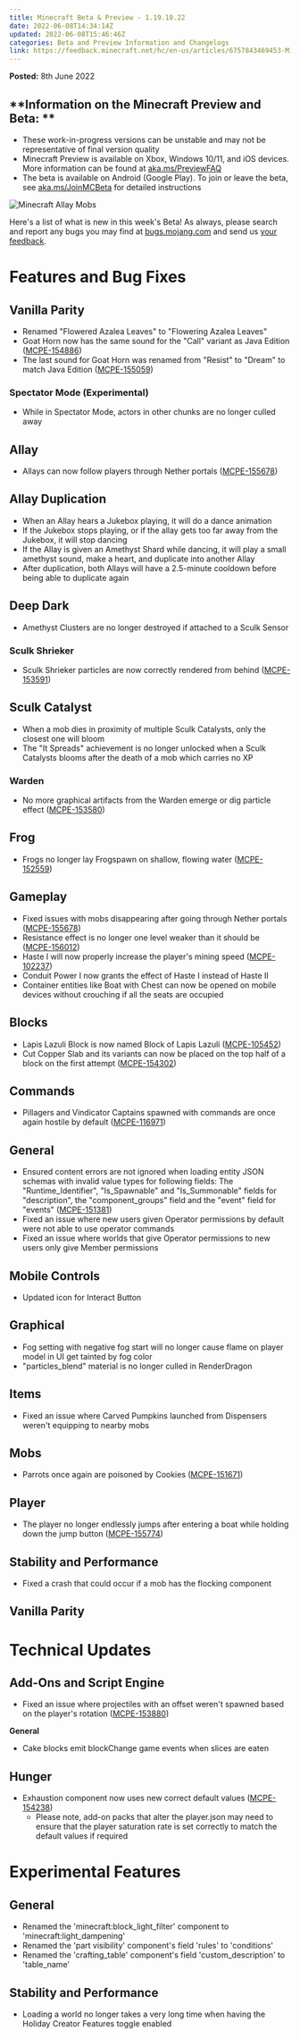 ```yaml
---
title: Minecraft Beta & Preview - 1.19.10.22
date: 2022-06-08T14:34:14Z
updated: 2022-06-08T15:46:46Z
categories: Beta and Preview Information and Changelogs
link: https://feedback.minecraft.net/hc/en-us/articles/6757843469453-Minecraft-Beta-Preview-1-19-10-22
---
```


**Posted:** 8th June 2022

## **Information on the Minecraft Preview and Beta: **

-   These work-in-progress versions can be unstable and may not be representative of final version quality
-   Minecraft Preview is available on Xbox, Windows 10/11, and iOS devices. More information can be found at [aka.ms/PreviewFAQ](http://aka.ms/PreviewFAQ)
-   The beta is available on Android (Google Play). To join or leave the beta, see [aka.ms/JoinMCBeta](https://aka.ms/JoinMCBeta) for detailed instructions 

![Minecraft Allay Mobs](https://feedback.minecraft.net/hc/article_attachments/6757809355277/beta19U1_3_16x9.jpg)

Here\'s a list of what is new in this week\'s Beta! As always, please search and report any bugs you may find at [bugs.mojang.com](http://bugs.mojang.com/) and send us [your feedback](https://aka.ms/MinecraftBetaFeedback).

# **Features and Bug Fixes**

## **Vanilla Parity**

-   Renamed \"Flowered Azalea Leaves\" to \"Flowering Azalea Leaves\"
-   Goat Horn now has the same sound for the "Call" variant as Java Edition ([MCPE-154886](https://bugs.mojang.com/browse/MCPE-154886))
-   The last sound for Goat Horn was renamed from "Resist" to "Dream" to match Java Edition ([MCPE-155059](https://bugs.mojang.com/browse/MCPE-155059))

### **Spectator Mode (Experimental)**

-   While in Spectator Mode, actors in other chunks are no longer culled away

## **Allay**

-   Allays can now follow players through Nether portals ([MCPE-155678](https://bugs.mojang.com/browse/MCPE-155678))

## **Allay Duplication**

-   When an Allay hears a Jukebox playing, it will do a dance animation
-   If the Jukebox stops playing, or if the allay gets too far away from the Jukebox, it will stop dancing
-   If the Allay is given an Amethyst Shard while dancing, it will play a small amethyst sound, make a heart, and duplicate into another Allay
-   After duplication, both Allays will have a 2.5-minute cooldown before being able to duplicate again

## **Deep Dark**

-   Amethyst Clusters are no longer destroyed if attached to a Sculk Sensor

### **Sculk Shrieker**

-   Sculk Shrieker particles are now correctly rendered from behind ([MCPE-153591](https://bugs.mojang.com/browse/MCPE-153591))

## **Sculk Catalyst**

-   When a mob dies in proximity of multiple Sculk Catalysts, only the closest one will bloom
-   The \"It Spreads\" achievement is no longer unlocked when a Sculk Catalysts blooms after the death of a mob which carries no XP

### **Warden**

-   No more graphical artifacts from the Warden emerge or dig particle effect ([MCPE-153580](https://bugs.mojang.com/browse/MCPE-153580))

## **Frog**

-   Frogs no longer lay Frogspawn on shallow, flowing water ([MCPE-152559](https://bugs.mojang.com/browse/MCPE-152559))

## **Gameplay**

-   Fixed issues with mobs disappearing after going through Nether portals ([MCPE-155678](https://bugs.mojang.com/browse/MCPE-155678))
-   Resistance effect is no longer one level weaker than it should be ([MCPE-156012](https://bugs.mojang.com/browse/MCPE-156012))
-   Haste I will now properly increase the player\'s mining speed ([MCPE-102237](https://bugs.mojang.com/browse/MCPE-102237))
-   Conduit Power I now grants the effect of Haste I instead of Haste II
-   Container entities like Boat with Chest can now be opened on mobile devices without crouching if all the seats are occupied

## **Blocks**

-   Lapis Lazuli Block is now named Block of Lapis Lazuli ([MCPE-105452](https://bugs.mojang.com/browse/MCPE-105452))
-   Cut Copper Slab and its variants can now be placed on the top half of a block on the first attempt ([MCPE-154302](https://bugs.mojang.com/browse/MCPE-154302))

## **Commands**

-   Pillagers and Vindicator Captains spawned with commands are once again hostile by default ([MCPE-116971](https://bugs.mojang.com/browse/MCPE-116971))

## **General**

-   Ensured content errors are not ignored when loading entity JSON schemas with invalid value types for following fields: The \"Runtime_Identifier\", \"Is_Spawnable\" and \"Is_Summonable\" fields for \"description\", the \"component_groups\" field and the \"event\" field for \"events\" ([MCPE-151381](https://bugs.mojang.com/browse/MCPE-151381))
-   Fixed an issue where new users given Operator permissions by default were not able to use operator commands
-   Fixed an issue where worlds that give Operator permissions to new users only give Member permissions

## **Mobile Controls**

-   Updated icon for Interact Button

## **Graphical**

-   Fog setting with negative fog start will no longer cause flame on player model in UI get tainted by fog color
-   "particles_blend" material is no longer culled in RenderDragon

## **Items**

-   Fixed an issue where Carved Pumpkins launched from Dispensers weren\'t equipping to nearby mobs

## **Mobs**

-   Parrots once again are poisoned by Cookies ([MCPE-151671](https://bugs.mojang.com/browse/MCPE-151671))

## **Player**

-   The player no longer endlessly jumps after entering a boat while holding down the jump button ([MCPE-155774](https://bugs.mojang.com/browse/MCPE-155774))

## **Stability and Performance**

-   Fixed a crash that could occur if a mob has the flocking component

## **Vanilla Parity**

# **Technical Updates**

## **Add-Ons and Script Engine**

-   Fixed an issue where projectiles with an offset weren\'t spawned based on the player\'s rotation ([MCPE-153880](https://bugs.mojang.com/browse/MCPE-153880))

**General**

-   Cake blocks emit blockChange game events when slices are eaten

## **Hunger**

-   Exhaustion component now uses new correct default values ([MCPE-154238](https://bugs.mojang.com/browse/MCPE-154238))
    -   Please note, add-on packs that alter the player.json may need to ensure that the player saturation rate is set correctly to match the default values if required

# **Experimental Features**

## **General**

-   Renamed the \'minecraft:block_light_filter\' component to \'minecraft:light_dampening\'
-   Renamed the \'part visibility\' component\'s field \'rules\' to \'conditions\'
-   Renamed the \'crafting_table\' component\'s field \'custom_description\' to \'table_name\'

## **Stability and Performance**

-   Loading a world no longer takes a very long time when having the Holiday Creator Features toggle enabled
